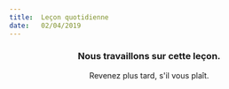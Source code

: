 ```yaml
---
title:  Leçon quotidienne
date:   02/04/2019
---
```


### <center>Nous travaillons sur cette leçon.</center>
<center>Revenez plus tard, s'il vous plaît.</center>